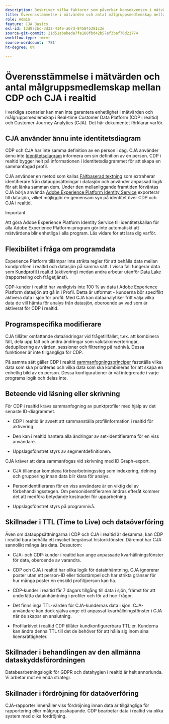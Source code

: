 ```yaml
---
description: Beskriver vilka faktorer som påverkar konsekvensen i mätvärden och antalet målgruppsmedlemskap mellan Real-time Customer Data Platform (CDP i realtid) och CJA.
title: Överensstämmelse i mätvärden och antal målgruppsmedlemskap mellan CDP och CJA i realtid
role: Admin
feature: CJA Basics
exl-id: 13d972bc-3d32-414e-a67d-845845381c3e
source-git-commit: 21d51ababeda7fe188fbd42b57ef3baf76d21774
workflow-type: tm+mt
source-wordcount: '781'
ht-degree: 0%

---
```



# Överensstämmelse i mätvärden och antal målgruppsmedlemskap mellan CDP och CJA i realtid

I verkliga scenarier kan man inte garantera enhetlighet i mätvärden och målgruppsmedlemskap i Real-time Customer Data Platform (CDP i realtid) och Customer Journey Analytics (CJA). Det här dokumentet förklarar varför.

## CJA använder ännu inte identitetsdiagram

CDP och CJA har inte samma definition av en person i dag. CJA använder ännu inte [Identitetsdiagram](https://experienceleague.adobe.com/docs/experience-platform/identity/home.html?lang=en) informera om sin definition av en person. CDP i realtid bygger helt på informationen i identitetsdiagrammet för att skapa en sammanfogad profil.

CJA använder en metod som kallas [Fältbaserad textning](/help/connections/cca/overview.md) som extraherar identifierare från datauppsättningar i datasjön och använder anpassad logik för att länka samman dem. Under den mellanliggande framtiden förväntas CJA börja använda [Adobe Experience Platform Identity Service](https://experienceleague.adobe.com/docs/experience-platform/identity/home.html?lang=en) exporterar till datasjön, vilket möjliggör en gemensam syn på identitet över CDP och CJA i realtid.

>[!IMPORTANT]
>
>Att göra Adobe Experience Platform Identity Service till identitetskällan för alla Adobe Experience Platform-program gör inte automatiskt att mätvärdena blir enhetliga i alla program. Läs vidare för att lära dig varför.

## Flexibilitet i fråga om programdata

Experience Platform tillämpar inte strikta regler för att behålla data mellan kundprofilen i realtid och datasjön på samma sätt. I vissa fall fungerar data som [Kundprofil i realtid](https://experienceleague.adobe.com/docs/experience-platform/rtcdp/profile/profile-overview.html?lang=en) (aktivering) medan andra arbetar utanför [Data Lake](https://business.adobe.com/blog/basics/data-lake) (rapportering och frågetjänst).

CDP-kunder i realtid har vanligtvis inte 100 % av data i Adobe Experience Platform datasjön att gå in i Profil. Detta är utformat - kunderna bör specifikt aktivera data i sjön för profil. Med CJA kan dataanalytiker fritt välja vilka data de vill hämta för analys från datasjön, oberoende av vad som är aktiverat för CDP i realtid.

## Programspecifika modifierare

CJA tillåter omfattande dataändringar vid frågetillfället, t.ex. att kombinera fält, dela upp fält och andra ändringar som valutakonverteringar, deduplicering av värden, sessioner och filtrering på radnivå. Dessa funktioner är inte tillgängliga för CDP.

På samma sätt gäller CDP i realtid [sammanfogningsprinciper](https://experienceleague.adobe.com/docs/experience-platform/profile/merge-policies/overview.html?lang=en) fastställa vilka data som ska prioriteras och vilka data som ska kombineras för att skapa en enhetlig bild av en person. Dessa konfigurationer är väl integrerade i varje programs logik och delas inte.

## Beteende vid läsning eller skrivning

För CDP i realtid krävs sammanfogning av punktprofiler med hjälp av det senaste ID-diagrammet.

* CDP i realtid är avsett att sammanställa profilinformation i realtid för aktivering.

* Den kan i realtid hantera alla ändringar av set-identifierarna för en viss användare.

* Uppslagsfönstret styrs av segmentdefinitionen.

CJA kräver att data sammanfogas vid skrivning med ID Graph-export.

* CJA tillämpar komplexa förbearbetningssteg som indexering, delning och gruppering innan data blir klara för analys.

* Personidentifieraren för en viss användare är en viktig del av förbehandlingsstegen. Om personidentifieraren ändras efteråt kommer det att medföra betydande kostnader för upparbetning.

* Uppslagsfönstret styrs på programnivå.

## Skillnader i TTL (Time to Live) och dataöverföring

Även om datauppsättningarna i CDP och CJA i realtid är desamma, kan CDP i realtid bara behålla ett mycket begränsat historikfönster. Däremot har CJA sannolikt många års data. Dessutom:

* CJA- och CDP-kunder i realtid kan ange anpassade kvarhållningsfönster för data, oberoende av varandra.

* CDP och CJA i realtid har olika logik för datainhämtning. CJA ignorerar poster utan ett person-ID eller tidsstämpel och har strikta gränser för hur många poster en enskild profil/person kan ha.

* CDP-kunder i realtid får 7 dagars tillgång till data i sjön, främst för att underlätta datainhämtning i profiler och för ad hoc-frågor.

* Det finns inga TTL-värden för CJA-kundernas data i sjön. CJA-användare kan dock själva ange ett anpassat kvarhållningsfönster i CJA när de skapar en anslutning.

* Profilarkivet i realtid CDP tillåter kundkonfigurerbara TTL:er. Kunderna kan ändra denna TTL till det de behöver för att hålla sig inom sina licensrättigheter.

## Skillnader i behandlingen av den allmänna dataskyddsförordningen

Databearbetningslogik för GDPR och datahygien i realtid är helt annorlunda. Vi arbetar mot en enda strategi.

## Skillnader i fördröjning för dataöverföring

CJA-rapporter innehåller viss fördröjning innan data är tillgängliga för rapportering eller målgruppsskapande. CDP bearbetar data i realtid via olika system med olika fördröjning.
